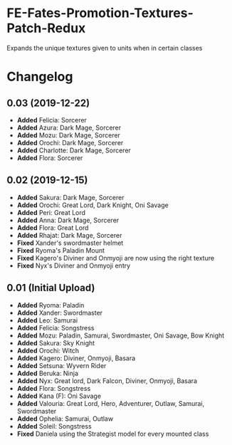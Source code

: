 # FE-Fates-Promotion-Textures-Patch-Redux
Expands the unique textures given to units when in certain classes

# Changelog 

## 0.03 (2019-12-22)
- **Added** Felicia: Sorcerer
- **Added** Azura: Dark Mage, Sorcerer
- **Added** Mozu: Dark Mage, Sorcerer
- **Added** Orochi: Dark Mage, Sorcerer
- **Added** Charlotte: Dark Mage, Sorcerer
- **Added** Flora: Sorcerer

## 0.02 (2019-12-15)
- **Added** Sakura: Dark Mage, Sorcerer
- **Added** Orochi: Great Lord, Dark Knight, Oni Savage
- **Added** Peri: Great Lord
- **Added** Anna: Dark Mage, Sorcerer
- **Added** Flora: Great Lord
- **Added** Rhajat: Dark Mage, Sorcerer
- **Fixed** Xander's swordmaster helmet
- **Fixed** Ryoma's Paladin Mount
- **Fixed** Kagero's Diviner and Onmyoji are now using the right texture
- **Fixed** Nyx's Diviner and Onmyoji entry

## 0.01 (Initial Upload)
- **Added** Ryoma: Paladin
- **Added** Xander: Swordmaster
- **Added** Leo: Samurai
- **Added** Felicia: Songstress
- **Added** Mozu: Paladin, Samurai, Swordmaster, Oni Savage, Bow Knight
- **Added** Sakura: Sky Knight
- **Added** Orochi: Witch
- **Added** Kagero: Diviner, Onmyoji, Basara
- **Added** Setsuna: Wyvern Rider
- **Added** Beruka: Ninja
- **Added** Nyx: Great lord, Dark Falcon, Diviner, Onmyoji, Basara
- **Added** Flora: Songstress
- **Added** Kana (F): Oni Savage
- **Added** Valouria: Great Lord, Hero, Adventurer, Outlaw, Samurai, Swordmaster
- **Added** Ophelia: Samurai, Outlaw
- **Added** Soleil: Songstress
- **Fixed** Daniela using the Strategist model for every mounted class
